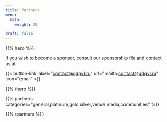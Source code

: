```yaml
---
title: Partners
menu:
  main:
    weight: 20

draft: false
---
```


{{% hero %}}

If you wish to become a sponsor, consult our sponsorship file and contact us at

{{< button-link label="contact@gdgvl.ru"
                url="mailto:contact@gdgvl.ru"
                icon="email" >}}


{{% /hero %}}


<!-- Parteners list -->

{{% partners categories="general,platinum,gold,silver,venue,media,communities" %}}

{{% /partners %}}

